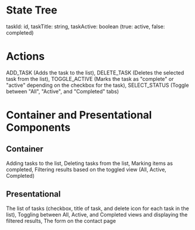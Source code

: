 # State Tree

taskId: id,
taskTitle: string,
taskActive: boolean (true: active, false: completed)

# Actions 

ADD_TASK (Adds the task to the list),
DELETE_TASK (Deletes the selected task from the list),
TOGGLE_ACTIVE (Marks the task as "complete" or "active" depending on the checkbox for the task),
SELECT_STATUS (Toggle between "All", "Active", and "Completed" tabs)

# Container and Presentational Components

Container
------------------------
Adding tasks to the list,
Deleting tasks from the list,
Marking items as completed,
Filtering results based on the toggled view (All, Active, Completed)

Presentational
------------------------
The list of tasks (checkbox, title of task, and delete icon for each task in the list),
Toggling between All, Active, and Completed views and displaying the filtered results,
The form on the contact page 




